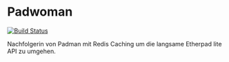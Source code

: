 # Padwoman

[![Build Status](https://imap.fs-etit.de/api/badges/Admins/padwoman/status.svg)](https://imap.fs-etit.de/Admins/padwoman)

Nachfolgerin von Padman mit Redis Caching um die langsame Etherpad lite API zu umgehen.
